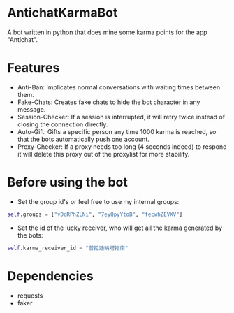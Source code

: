 # AntichatKarmaBot
A bot written in python that does mine some karma points for the app "Antichat".

# Features
- Anti-Ban: Implicates normal conversations with waiting times between them.
- Fake-Chats: Creates fake chats to hide the bot character in any message.
- Session-Checker: If a session is interrupted, it will retry twice instead of closing the connection directly.
- Auto-Gift: Gifts a specific person any time 1000 karma is reached, so that the bots automatically push one account.
- Proxy-Checker: If a proxy needs too long (4 seconds indeed) to respond it will delete this proxy out of the proxylist for more stability.

# Before using the bot
- Set the group id's or feel free to use my internal groups:
```python
self.groups = ["vDqRPhZLNi", "7eyQpyYtoB", "fecwhZEVXV"]
```
- Set the id of the lucky receiver, who will get all the karma generated by the bots:
```python
self.karma_receiver_id = "普拉迪納塔指南"
```

# Dependencies
- requests
- faker
